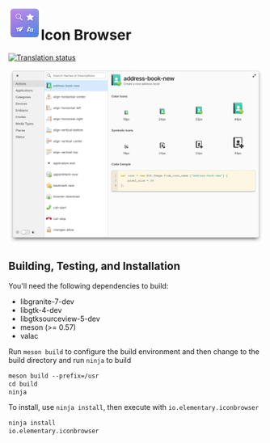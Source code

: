 <img align="left" width="64" height="64" src="data/icons/64.svg">
<h1 class="rich-diff-level-zero">Icon Browser</h1>

[![Translation status](https://l10n.elementary.io/widgets/icon-browser/-/svg-badge.svg)](https://l10n.elementary.io/engage/icon-browser/)

![Screenshot](data/screenshot.png?raw=true)

## Building, Testing, and Installation


You'll need the following dependencies to build:
* libgranite-7-dev
* libgtk-4-dev
* libgtksourceview-5-dev
* meson (>= 0.57)
* valac

Run `meson build` to configure the build environment and then change to the build directory and run `ninja` to build

    meson build --prefix=/usr 
    cd build
    ninja

To install, use `ninja install`, then execute with `io.elementary.iconbrowser`

    ninja install
    io.elementary.iconbrowser
